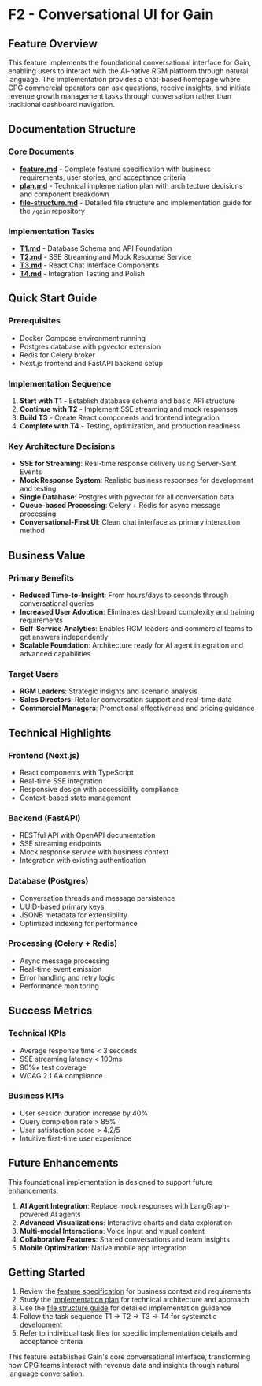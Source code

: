 # F2 - Conversational UI for Gain

## Feature Overview

This feature implements the foundational conversational interface for Gain, enabling users to interact with the AI-native RGM platform through natural language. The implementation provides a chat-based homepage where CPG commercial operators can ask questions, receive insights, and initiate revenue growth management tasks through conversation rather than traditional dashboard navigation.

## Documentation Structure

### Core Documents
- **[feature.md](./feature.md)** - Complete feature specification with business requirements, user stories, and acceptance criteria
- **[plan.md](./plan.md)** - Technical implementation plan with architecture decisions and component breakdown
- **[file-structure.md](./file-structure.md)** - Detailed file structure and implementation guide for the `/gain` repository

### Implementation Tasks
- **[T1.md](./tasks/T1.md)** - Database Schema and API Foundation
- **[T2.md](./tasks/T2.md)** - SSE Streaming and Mock Response Service  
- **[T3.md](./tasks/T3.md)** - React Chat Interface Components
- **[T4.md](./tasks/T4.md)** - Integration Testing and Polish

## Quick Start Guide

### Prerequisites
- Docker Compose environment running
- Postgres database with pgvector extension
- Redis for Celery broker
- Next.js frontend and FastAPI backend setup

### Implementation Sequence
1. **Start with T1** - Establish database schema and basic API structure
2. **Continue with T2** - Implement SSE streaming and mock responses
3. **Build T3** - Create React components and frontend integration
4. **Complete with T4** - Testing, optimization, and production readiness

### Key Architecture Decisions
- **SSE for Streaming**: Real-time response delivery using Server-Sent Events
- **Mock Response System**: Realistic business responses for development and testing
- **Single Database**: Postgres with pgvector for all conversation data
- **Queue-based Processing**: Celery + Redis for async message processing
- **Conversational-First UI**: Clean chat interface as primary interaction method

## Business Value

### Primary Benefits
- **Reduced Time-to-Insight**: From hours/days to seconds through conversational queries
- **Increased User Adoption**: Eliminates dashboard complexity and training requirements
- **Self-Service Analytics**: Enables RGM leaders and commercial teams to get answers independently
- **Scalable Foundation**: Architecture ready for AI agent integration and advanced capabilities

### Target Users
- **RGM Leaders**: Strategic insights and scenario analysis
- **Sales Directors**: Retailer conversation support and real-time data
- **Commercial Managers**: Promotional effectiveness and pricing guidance

## Technical Highlights

### Frontend (Next.js)
- React components with TypeScript
- Real-time SSE integration
- Responsive design with accessibility compliance
- Context-based state management

### Backend (FastAPI)
- RESTful API with OpenAPI documentation
- SSE streaming endpoints
- Mock response service with business context
- Integration with existing authentication

### Database (Postgres)
- Conversation threads and message persistence
- UUID-based primary keys
- JSONB metadata for extensibility
- Optimized indexing for performance

### Processing (Celery + Redis)
- Async message processing
- Real-time event emission
- Error handling and retry logic
- Performance monitoring

## Success Metrics

### Technical KPIs
- Average response time < 3 seconds
- SSE streaming latency < 100ms
- 90%+ test coverage
- WCAG 2.1 AA compliance

### Business KPIs
- User session duration increase by 40%
- Query completion rate > 85%
- User satisfaction score > 4.2/5
- Intuitive first-time user experience

## Future Enhancements

This foundational implementation is designed to support future enhancements:

1. **AI Agent Integration**: Replace mock responses with LangGraph-powered AI agents
2. **Advanced Visualizations**: Interactive charts and data exploration
3. **Multi-modal Interactions**: Voice input and visual content
4. **Collaborative Features**: Shared conversations and team insights
5. **Mobile Optimization**: Native mobile app integration

## Getting Started

1. Review the [feature specification](./feature.md) for business context and requirements
2. Study the [implementation plan](./plan.md) for technical architecture and approach
3. Use the [file structure guide](./file-structure.md) for detailed implementation guidance
4. Follow the task sequence T1 → T2 → T3 → T4 for systematic development
5. Refer to individual task files for specific implementation details and acceptance criteria

This feature establishes Gain's core conversational interface, transforming how CPG teams interact with revenue data and insights through natural language conversation.